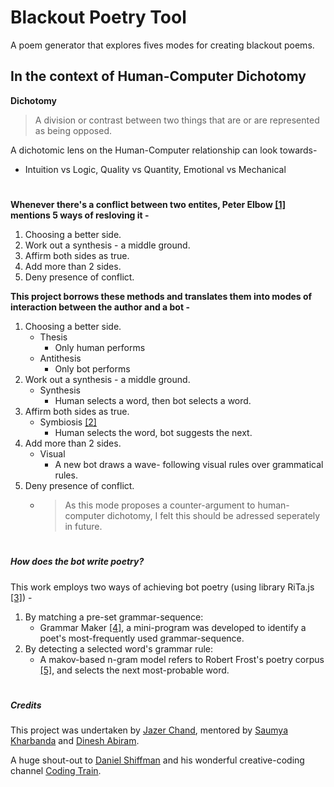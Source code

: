 # Blackout Poetry Tool
A poem generator that explores fives modes for creating blackout poems.

## In the context of Human-Computer Dichotomy
**Dichotomy**
> A division or contrast between two things that are or are represented as being opposed.

A dichotomic lens on the Human-Computer relationship can look towards- 
- Intuition vs Logic, Quality vs Quantity, Emotional vs Mechanical

#

**Whenever there's a conflict between two entites, Peter Elbow [[1]](https://www.semanticscholar.org/paper/The-Uses-of-Binary-Thinking-Elbow/294d77e512c3eff76b5ddd105277ae489b07cdac) mentions 5 ways of resloving it -**
1. Choosing a better side.
2. Work out a synthesis - a middle ground.
3. Affirm both sides as true.
4. Add more than 2 sides.
5. Deny presence of conflict.

**This project borrows these methods and translates them into modes of interaction between the author and a bot -**
1. Choosing a better side.
   - Thesis
     - Only human performs
   - Antithesis
     - Only bot performs
2. Work out a synthesis - a middle ground.
   - Synthesis
     - Human selects a word, then bot selects a word.
3. Affirm both sides as true.
   - Symbiosis [[2]](http://groups.csail.mit.edu/medg/people/psz/Licklider.html)
     - Human selects the word, bot suggests the next.
4. Add more than 2 sides.
   - Visual
     - A new bot draws a wave- following visual rules over grammatical rules.
5. Deny presence of conflict.
   - > As this mode proposes a counter-argument to human-computer dichotomy, I felt this should be adressed seperately in future.
   
#

##### How does the bot write poetry?
This work employs two ways of achieving bot poetry (using library RiTa.js [[3]](https://rednoise.org/rita/)) - 
1. By matching a pre-set grammar-sequence:
   - Grammar Maker [[4]](https://blackout-poetry-tool.github.io/grammar-maker/), a mini-program was developed to identify a poet's most-frequently used grammar-sequence.
2. By detecting a selected word's grammar rule:
   - A makov-based n-gram model refers to Robert Frost's poetry corpus [[5]](http://www.gutenberg.org/ebooks/59824), and selects the next most-probable word.
  
#

##### Credits
This project was undertaken by [Jazer Chand](https://www.instagram.com/jazer.chand/), mentored by [Saumya Kharbanda](https://www.linkedin.com/in/saumyakharbanda) and [Dinesh Abiram](https://dineshabiram.wixsite.com/photography).

A huge shout-out to [Daniel Shiffman](https://shiffman.net/) and his wonderful creative-coding channel [Coding Train](https://www.youtube.com/user/shiffman/featured).
